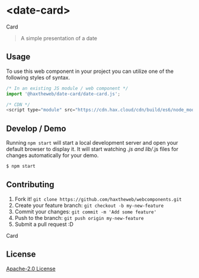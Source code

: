 # &lt;date-card&gt;

Card
> A simple presentation of a date

## Usage
To use this web component in your project you can utilize one of the following styles of syntax.

```js
/* In an existing JS module / web component */
import '@haxtheweb/date-card/date-card.js';

/* CDN */
<script type="module" src="https://cdn.hax.cloud/cdn/build/es6/node_modules/@haxtheweb/date-card/date-card.js"></script>
```

## Develop / Demo
Running `npm start` will start a local development server and open your default browser to display it. It will start watching *.js and lib/*.js files for changes automatically for your demo.
```bash
$ npm start
```


## Contributing

1. Fork it! `git clone https://github.com/haxtheweb/webcomponents.git`
2. Create your feature branch: `git checkout -b my-new-feature`
3. Commit your changes: `git commit -m 'Add some feature'`
4. Push to the branch: `git push origin my-new-feature`
5. Submit a pull request :D

Card

## License
[Apache-2.0 License](http://opensource.org/licenses/Apache-2.0)
